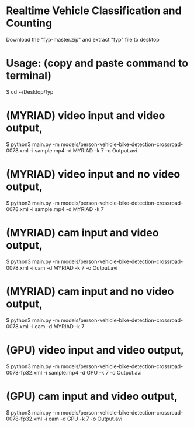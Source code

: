 # Realtime Vehicle Classification and Counting

Download the "fyp-master.zip" and extract "fyp" file to desktop

# Usage: (copy and paste command to terminal)
$ cd ~/Desktop/fyp

# (MYRIAD) video input and video output,
$ python3 main.py -m models/person-vehicle-bike-detection-crossroad-0078.xml -i sample.mp4 -d MYRIAD -k 7 -o Output.avi

# (MYRIAD) video input and no video output,
$ python3 main.py -m models/person-vehicle-bike-detection-crossroad-0078.xml -i sample.mp4 -d MYRIAD -k 7

# (MYRIAD) cam input and video output,
$ python3 main.py -m models/person-vehicle-bike-detection-crossroad-0078.xml -i cam -d MYRIAD -k 7 -o Output.avi

# (MYRIAD) cam input and no video output,
$ python3 main.py -m models/person-vehicle-bike-detection-crossroad-0078.xml -i cam -d MYRIAD -k 7

# (GPU) video input and video output,
$ python3 main.py -m models/person-vehicle-bike-detection-crossroad-0078-fp32.xml -i sample.mp4 -d GPU -k 7 -o Output.avi

# (GPU) cam input and video output,
$ python3 main.py -m models/person-vehicle-bike-detection-crossroad-0078-fp32.xml -i cam -d GPU -k 7 -o Output.avi
